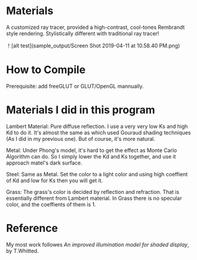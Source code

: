 # Materials

A customized ray tracer, provided a high-contrast, cool-tones Rembrandt style rendering. Stylistically different with traditional ray tracer!

！[alt test](sample_output/Screen Shot 2019-04-11 at 10.58.40 PM.png)

# How to Compile

Prerequisite: add freeGLUT or GLUT/OpenGL mannually.

# Materials I did in this program

Lambert Material: Pure diffuse reflection. I use a very very low Ks and high Kd to do it. It's almost the same as which used Gouraud shading techniques (As I did in my previous one). But of course, it's more natural.

Metal: Under Phong's model, it's hard to get the effect as Monte Carlo Algorithm can do. So I simply lower the Kd and Ks together, and use it approach matel's dark surface.

Steel: Same as Metal. Set the color to a light color and using high coeffient of Kd and low for Ks then you will get it.

Grass: The grass's color is decided by reflection and refraction. That is essentially different from Lambert material. In Grass there is no specular color, and the coeffients of them is 1.

# Reference

My most work followes _An improved illumination model for shaded display_, by T.Whitted.

